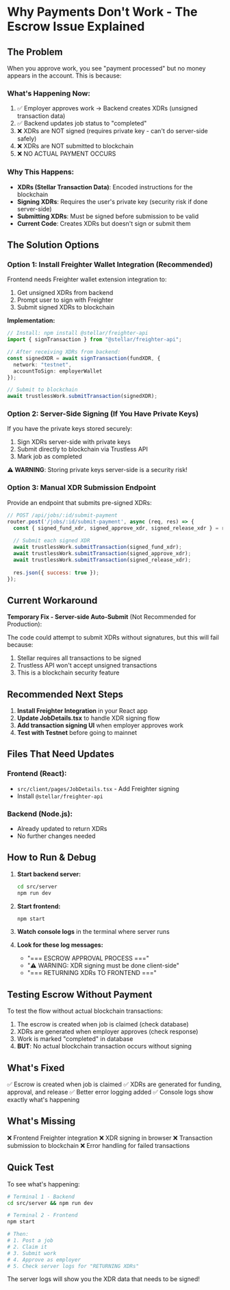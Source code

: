 # Why Payments Don't Work - The Escrow Issue Explained

## The Problem

When you approve work, you see "payment processed" but no money appears in the account. This is because:

### What's Happening Now:
1. ✅ Employer approves work → Backend creates XDRs (unsigned transaction data)
2. ✅ Backend updates job status to "completed" 
3. ❌ XDRs are NOT signed (requires private key - can't do server-side safely)
4. ❌ XDRs are NOT submitted to blockchain
5. ❌ NO ACTUAL PAYMENT OCCURS

### Why This Happens:
- **XDRs (Stellar Transaction Data)**: Encoded instructions for the blockchain
- **Signing XDRs**: Requires the user's private key (security risk if done server-side)
- **Submitting XDRs**: Must be signed before submission to be valid
- **Current Code**: Creates XDRs but doesn't sign or submit them

## The Solution Options

### Option 1: Install Freighter Wallet Integration (Recommended)
Frontend needs Freighter wallet extension integration to:
1. Get unsigned XDRs from backend
2. Prompt user to sign with Freighter
3. Submit signed XDRs to blockchain

**Implementation:**
```typescript
// Install: npm install @stellar/freighter-api
import { signTransaction } from "@stellar/freighter-api";

// After receiving XDRs from backend:
const signedXDR = await signTransaction(fundXDR, {
  network: "testnet",
  accountToSign: employerWallet
});

// Submit to blockchain
await trustlessWork.submitTransaction(signedXDR);
```

### Option 2: Server-Side Signing (If You Have Private Keys)
If you have the private keys stored securely:
1. Sign XDRs server-side with private keys
2. Submit directly to blockchain via Trustless API
3. Mark job as completed

**⚠️ WARNING**: Storing private keys server-side is a security risk!

### Option 3: Manual XDR Submission Endpoint
Provide an endpoint that submits pre-signed XDRs:

```javascript
// POST /api/jobs/:id/submit-payment
router.post('/jobs/:id/submit-payment', async (req, res) => {
  const { signed_fund_xdr, signed_approve_xdr, signed_release_xdr } = req.body;
  
  // Submit each signed XDR
  await trustlessWork.submitTransaction(signed_fund_xdr);
  await trustlessWork.submitTransaction(signed_approve_xdr);
  await trustlessWork.submitTransaction(signed_release_xdr);
  
  res.json({ success: true });
});
```

## Current Workaround

**Temporary Fix - Server-side Auto-Submit** (Not Recommended for Production):

The code could attempt to submit XDRs without signatures, but this will fail because:
1. Stellar requires all transactions to be signed
2. Trustless API won't accept unsigned transactions
3. This is a blockchain security feature

## Recommended Next Steps

1. **Install Freighter Integration** in your React app
2. **Update JobDetails.tsx** to handle XDR signing flow
3. **Add transaction signing UI** when employer approves work
4. **Test with Testnet** before going to mainnet

## Files That Need Updates

### Frontend (React):
- `src/client/pages/JobDetails.tsx` - Add Freighter signing
- Install `@stellar/freighter-api`

### Backend (Node.js):
- Already updated to return XDRs
- No further changes needed

## How to Run & Debug

1. **Start backend server:**
   ```bash
   cd src/server
   npm run dev
   ```

2. **Start frontend:**
   ```bash
   npm start
   ```

3. **Watch console logs** in the terminal where server runs

4. **Look for these log messages:**
   - "=== ESCROW APPROVAL PROCESS ==="
   - "⚠️ WARNING: XDR signing must be done client-side"
   - "=== RETURNING XDRs TO FRONTEND ==="

## Testing Escrow Without Payment

To test the flow without actual blockchain transactions:

1. The escrow is created when job is claimed (check database)
2. XDRs are generated when employer approves (check response)
3. Work is marked "completed" in database
4. **BUT**: No actual blockchain transaction occurs without signing

## What's Fixed

✅ Escrow is created when job is claimed
✅ XDRs are generated for funding, approval, and release
✅ Better error logging added
✅ Console logs show exactly what's happening

## What's Missing

❌ Frontend Freighter integration
❌ XDR signing in browser
❌ Transaction submission to blockchain
❌ Error handling for failed transactions

## Quick Test

To see what's happening:

```bash
# Terminal 1 - Backend
cd src/server && npm run dev

# Terminal 2 - Frontend  
npm start

# Then:
# 1. Post a job
# 2. Claim it
# 3. Submit work
# 4. Approve as employer
# 5. Check server logs for "RETURNING XDRs"
```

The server logs will show you the XDR data that needs to be signed!

